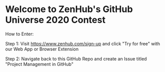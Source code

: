 # Welcome to ZenHub's GitHub Universe 2020 Contest

How to Enter:


Step 1:  Visit https://www.zenhub.com/sign-up and click "Try for free" with our Web App or Browser Extension


Step 2: Navigate back to this GitHub Repo and create an Issue titled "Project Management in GitHub"
